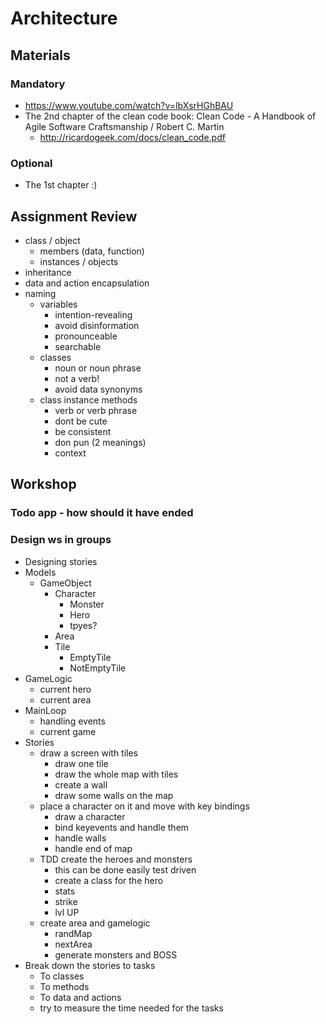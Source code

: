 # Architecture

## Materials

### Mandatory
 - https://www.youtube.com/watch?v=lbXsrHGhBAU
 - The 2nd chapter of the clean code book: Clean Code - A Handbook of Agile Software Craftsmanship / Robert C. Martin
     - http://ricardogeek.com/docs/clean_code.pdf

### Optional
 - The 1st chapter :)

## Assignment Review
- class / object
    - members (data, function)
    - instances / objects
- inheritance
- data and action encapsulation
- naming
    - variables
        - intention-revealing
        - avoid disinformation
        - pronounceable
        - searchable
    - classes
        - noun or noun phrase
        - not a verb!
        - avoid data synonyms
    - class instance methods
        - verb or verb phrase
        - dont be cute
        - be consistent
        - don pun (2 meanings)
        - context

## Workshop

### Todo app - how should it have ended

### Design ws in groups
- Designing stories
- Models
    - GameObject
        - Character
            - Monster
            - Hero
            - tpyes?
        - Area
        - Tile
            - EmptyTile
            - NotEmptyTile
- GameLogic
    - current hero
    - current area
- MainLoop
    - handling events
    - current game
- Stories
    - draw a screen with tiles
        - draw one tile
        - draw the whole map with tiles
        - create a wall
        - draw some walls on the map
    - place a character on it and move with key bindings
        - draw a character
        - bind keyevents and handle them
        - handle walls
        - handle end of map
    - TDD create the heroes and monsters
        - this can be done easily test driven
        - create a class for the hero
        - stats
        - strike
        - lvl UP
    - create area and gamelogic
        - randMap
        - nextArea
        - generate monsters and BOSS
- Break down the stories to tasks
    - To classes
    - To methods
    - To data and actions
    - try to measure the time needed for the tasks
